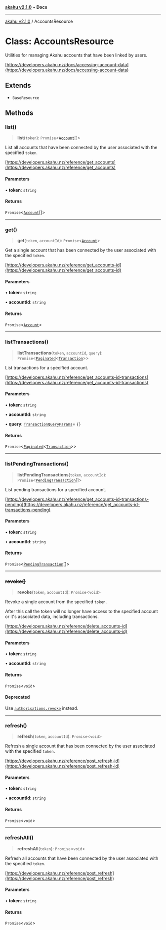 [**akahu v2.1.0**](../README.md) • **Docs**

***

[akahu v2.1.0](../README.md) / AccountsResource

# Class: AccountsResource

Utilities for managing Akahu accounts that have been linked by users.

[https://developers.akahu.nz/docs/accessing-account-data](https://developers.akahu.nz/docs/accessing-account-data)

## Extends

- `BaseResource`

## Methods

### list()

> **list**(`token`): `Promise`\<[`Account`](../type-aliases/Account.md)[]\>

List all accounts that have been connected by the user associated with the specified `token`.

[https://developers.akahu.nz/reference/get_accounts](https://developers.akahu.nz/reference/get_accounts)

#### Parameters

• **token**: `string`

#### Returns

`Promise`\<[`Account`](../type-aliases/Account.md)[]\>

***

### get()

> **get**(`token`, `accountId`): `Promise`\<[`Account`](../type-aliases/Account.md)\>

Get a single account that has been connected by the user associated with the specified `token`.

[https://developers.akahu.nz/reference/get_accounts-id](https://developers.akahu.nz/reference/get_accounts-id)

#### Parameters

• **token**: `string`

• **accountId**: `string`

#### Returns

`Promise`\<[`Account`](../type-aliases/Account.md)\>

***

### listTransactions()

> **listTransactions**(`token`, `accountId`, `query`): `Promise`\<[`Paginated`](../type-aliases/Paginated.md)\<[`Transaction`](../type-aliases/Transaction.md)\>\>

List transactions for a specified account.

[https://developers.akahu.nz/reference/get_accounts-id-transactions](https://developers.akahu.nz/reference/get_accounts-id-transactions)

#### Parameters

• **token**: `string`

• **accountId**: `string`

• **query**: [`TransactionQueryParams`](../type-aliases/TransactionQueryParams.md)= `{}`

#### Returns

`Promise`\<[`Paginated`](../type-aliases/Paginated.md)\<[`Transaction`](../type-aliases/Transaction.md)\>\>

***

### listPendingTransactions()

> **listPendingTransactions**(`token`, `accountId`): `Promise`\<[`PendingTransaction`](../type-aliases/PendingTransaction.md)[]\>

List pending transactions for a specified account.

[https://developers.akahu.nz/reference/get_accounts-id-transactions-pending](https://developers.akahu.nz/reference/get_accounts-id-transactions-pending)

#### Parameters

• **token**: `string`

• **accountId**: `string`

#### Returns

`Promise`\<[`PendingTransaction`](../type-aliases/PendingTransaction.md)[]\>

***

### ~~revoke()~~

> **revoke**(`token`, `accountId`): `Promise`\<`void`\>

Revoke a single account from the specified `token`.

After this call the token will no longer have access to the specified account or it's associated data,
including transactions.

[https://developers.akahu.nz/reference/delete_accounts-id](https://developers.akahu.nz/reference/delete_accounts-id)

#### Parameters

• **token**: `string`

• **accountId**: `string`

#### Returns

`Promise`\<`void`\>

#### Deprecated

Use [`authorisations.revoke`](AuthorisationsResource.md#revoke) instead.

***

### refresh()

> **refresh**(`token`, `accountId`): `Promise`\<`void`\>

Refresh a single account that has been connected by the user associated with the specified `token`.

[https://developers.akahu.nz/reference/post_refresh-id](https://developers.akahu.nz/reference/post_refresh-id)

#### Parameters

• **token**: `string`

• **accountId**: `string`

#### Returns

`Promise`\<`void`\>

***

### refreshAll()

> **refreshAll**(`token`): `Promise`\<`void`\>

Refresh all accounts that have been connected by the user associated with the specified `token`.

[https://developers.akahu.nz/reference/post_refresh](https://developers.akahu.nz/reference/post_refresh)

#### Parameters

• **token**: `string`

#### Returns

`Promise`\<`void`\>
